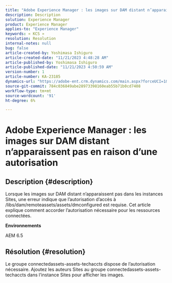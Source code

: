 ```yaml
---
title: "Adobe Experience Manager : les images sur DAM distant n’apparaissent pas en raison d’une autorisation"
description: Description
solution: Experience Manager
product: Experience Manager
applies-to: "Experience Manager"
keywords: « KCS »
resolution: Resolution
internal-notes: null
bug: false
article-created-by: Yoshimasa Ishiguro
article-created-date: "11/21/2023 4:48:28 AM"
article-published-by: Yoshimasa Ishiguro
article-published-date: "11/21/2023 4:50:59 AM"
version-number: 1
article-number: KA-23185
dynamics-url: "https://adobe-ent.crm.dynamics.com/main.aspx?forceUCI=1&pagetype=entityrecord&etn=knowledgearticle&id=a20ed72f-2988-ee11-8179-6045bd006079"
source-git-commit: 784c036849abe28973398160eab55b71b0cd7408
workflow-type: tm+mt
source-wordcount: '91'
ht-degree: 6%

---
```


# Adobe Experience Manager : les images sur DAM distant n’apparaissent pas en raison d’une autorisation

## Description {#description}


Lorsque les images sur DAM distant n’apparaissent pas dans les instances Sites, une erreur indique que l’autorisation d’accès à /libs/dam/remoteassets/assets/dmconfigured est requise.
Cet article explique comment accorder l’autorisation nécessaire pour les ressources connectées.

<b>Environnements</b>

AEM 6.5


## Résolution {#resolution}


Le groupe connectedassets-assets-techaccts dispose de l’autorisation nécessaire. Ajoutez les auteurs Sites au groupe connectedassets-assets-techaccts dans l’instance Sites pour afficher les images.
